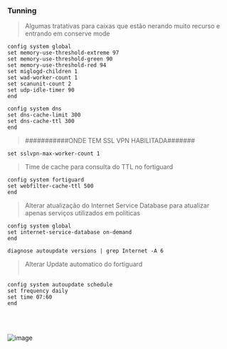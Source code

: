 

### Tunning
> Algumas tratativas para caixas que estão nerando muito recurso e entrando em conserve mode
```
config system global
set memory-use-threshold-extreme 97
set memory-use-threshold-green 90
set memory-use-threshold-red 94
set miglogd-children 1
set wad-worker-count 1
set scanunit-count 2
set udp-idle-timer 90
end

config system dns
set dns-cache-limit 300
set dns-cache-ttl 300
end
```

> ###########ONDE TEM SSL VPN HABILITADA#######
```
set sslvpn-max-worker-count 1 
```
> Time de cache para consulta do TTL no fortiguard
```
config system fortiguard
set webfilter-cache-ttl 500
end
 ```
>  Alterar atualização do Internet Service Database para atualizar apenas serviços utilizados em politicas

```
config system global
set internet-service-database on-demand
end
```
```
diagnose autoupdate versions | grep Internet -A 6
```

> Alterar Update automatico do fortiguard </br></br>

```
config system autoupdate schedule
set frequency daily
set time 07:60
end
```

</br></br>

![image](https://github.com/user-attachments/assets/af521807-b3d9-47d6-bccb-db0492d67a14) </br></br></br></br>




